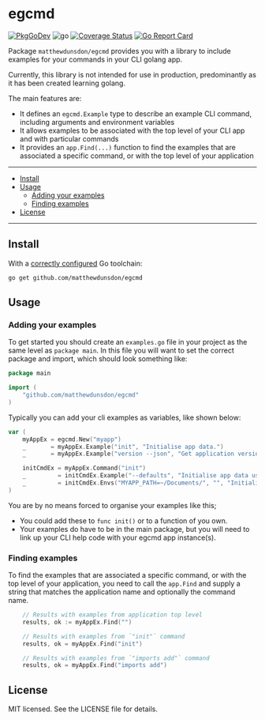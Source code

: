 # egcmd
[![PkgGoDev](https://pkg.go.dev/badge/github.com/matthewdunsdon/egcmd)](https://pkg.go.dev/github.com/matthewdunsdon/egcmd)
![go](https://github.com/matthewdunsdon/egcmd/workflows/go/badge.svg)
[![Coverage Status](https://coveralls.io/repos/github/matthewdunsdon/egcmd/badge.svg?branch=master)](https://coveralls.io/github/matthewdunsdon/egcmd?branch=master)
[![Go Report Card](https://goreportcard.com/badge/github.com/matthewdunsdon/egcmd)](https://goreportcard.com/report/github.com/matthewdunsdon/egcmd)

Package `matthewdunsdon/egcmd` provides you with a library to include examples for your commands in your CLI golang app.

Currently, this library is not intended for use in production, predominantly as it has been created learning golang.

The main features are:

* It defines an `egcmd.Example` type to describe an example CLI command, including arguments and environment variables
* It allows examples to be associated with the top level of your CLI app and with particular commands
* It provides an `app.Find(...)` function to find the examples that are associated a specific command, or with the top level of your application

---

* [Install](#install)
* [Usage](#usage)
  * [Adding your examples](#adding_your_examples)
  * [Finding examples](#finding_examples)
* [License](./LICENSE)

---

## Install

With a [correctly configured](https://golang.org/doc/install#testing) Go toolchain:

```sh
go get github.com/matthewdunsdon/egcmd
```

## Usage

### Adding your examples

To get started you should create an `examples.go` file in your project as the same level as `package main`.  In this file you will want to set the correct package and import, which should look something like:

```go
package main

import (
	"github.com/matthewdunsdon/egcmd"
)
```

Typically you can add your cli examples as variables, like shown below:

```go
var (
	myAppEx = egcmd.New("myapp")
	_       = myAppEx.Example("init", "Initialise app data.")
	_       = myAppEx.Example("version --json", "Get application version details in json format.")

	initCmdEx = myAppEx.Command("init")
	_         = initCmdEx.Example("--defaults", "Initialise app data using the recommended defaults")
	_         = initCmdEx.Envs("MYAPP_PATH=~/Documents/", "", "Initialise app data to custom location using MYAPP_PATH")
)
```

You are by no means forced to organise your examples like this;

- You could add these to `func init()` or to a function of you own.
- Your examples do have to be in the main package, but you will need to link up your CLI help code with your egcmd app instance(s).

### Finding examples

To find the examples that are associated a specific command, or with the top level of your application, you need to call the `app.Find` and supply a string that matches the application name and optionally the command name.

```go
	// Results with examples from application top level
	results, ok := myAppEx.Find("")

	// Results with examples from `"init"` command
	results, ok = myAppEx.Find("init")

	// Results with examples from `"imports add"` command
	results, ok = myAppEx.Find("imports add")
```

## License

MIT licensed. See the LICENSE file for details.
